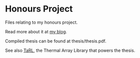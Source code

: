 Honours Project
=======

Files relating to my honours project.

Read more about it at [my blog](http://ash.id.au/tags/#honours).

Compiled thesis can be found at thesis/thesis.pdf.

See also [TaRL](http://github.com/atyndall/tarl), the Thermal Array Library that powers the thesis.
